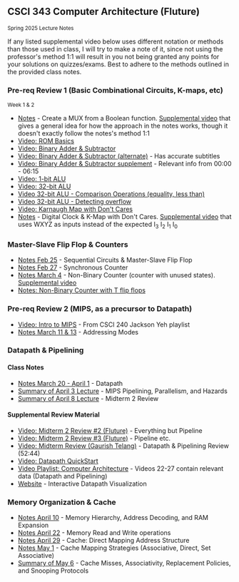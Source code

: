## CSCI 343 Computer Architecture (Fluture)

<small>Spring 2025 Lecture Notes</small>

If any listed supplemental video below uses different notation or methods than those used in class, I will try to make a note of it, since not using the professor's method 1:1 will result in you not being granted any points for your solutions on quizzes/exams. Best to adhere to the methods outlined in the provided class notes.

### Pre-req Review 1 (Basic Combinational Circuits, K-maps, etc)

<small>Week 1 & 2</small>

- [Notes](./examples/Example%201%20%2D%20Create%20a%20MUX%20from%20a%20Boolean%20function.pdf) - Create a MUX from a Boolean function. [Supplemental video](https://www.youtube.com/watch?v=M_cnctZqk-s) that gives a general idea for how the approach in the notes works, though it doesn't exactly follow the notes's method 1:1
- [Video: ROM Basics](https://www.youtube.com/watch?v=yX0F5Xz_f9o)
- [Video: Binary Adder & Subtractor](https://www.youtube.com/watch?v=o87GH5U1zUY)
- [Video: Binary Adder & Subtractor (alternate)](https://www.youtube.com/watch?v=J7gPUP0aRug) - Has accurate subtitles
- [Video: Binary Adder & Subtractor supplement](https://www.youtube.com/watch?v=o22PeIImcKc) - Relevant info from 00:00 - 06:15
- [Video: 1-bit ALU](https://www.youtube.com/watch?v=y9EA-XBbRgg)
- [Video: 32-bit ALU](https://www.youtube.com/watch?v=IzCIxPCfEP0)
- [Video 32-bit ALU - Comparison Operations (equality, less than)](https://www.youtube.com/watch?v=ajESmB0qJjc)
- [Video 32-bit ALU - Detecting overflow](https://www.youtube.com/watch?v=p4yVpZGZ9tA)
- [Video: Karnaugh Map with Don't Cares](https://www.youtube.com/watch?v=SaKVzgiekrA)
- [Notes](./examples/Example%202%20-%20Digital%20Clock.pdf) - Digital Clock & K-Map with Don't Cares. [Supplemental video](https://www.youtube.com/watch?v=akMqyi-0RsY) that uses WXYZ as inputs instead of the expected I<sub>3</sub> I<sub>2</sub> I<sub>1</sub> I<sub>0</sub>

### Master-Slave Flip Flop & Counters

- [Notes Feb 25](./notes/Notes%20Feb%2025%20sequential%20circuits%20&%20master%20slave%20flip%20flop.pdf) - Sequential Circuits & Master-Slave Flip Flop
- [Notes Feb 27](./notes/Notes%20Feb%2027%20-%20State%20table;%20Synchronous%20Counter.pdf) - Synchronous Counter
- [Notes March 4](./notes/Notes%20Mar%204%20-%20Non-Binary%20counter.pdf) - Non-Binary Counter (counter with unused states). [Supplemental video](https://www.youtube.com/watch?v=8EVD-Mnywhk)
- [Notes: Non-Binary Counter with T flip flops](./examples/Example%203-%20Non-Binary%20Counter%20with%20T%20Flip%20Flops.pdf)

### Pre-req Review 2 (MIPS, as a precursor to Datapath)

- [Video: Intro to MIPS](https://www.youtube.com/watch?v=U4gzpd03Cac&list=PL3i6InCQ0J38YBWJmbrJOpOUJF7OT9pxO&index=18) - From CSCI 240 Jackson Yeh playlist
- [Notes March 11 & 13](./notes/Notes%20Mar%2011%20&%2013%20-%20Addressing%20Modes.pdf) - Addressing Modes

### Datapath & Pipelining

#### Class Notes

- [Notes March 20 - April 1](./notes/Notes%20Datapath%20Merged.with_toc.pdf) - Datapath
- [Summary of April 3 Lecture](./notes/Notes%20April%203) - MIPS Pipelining, Parallelism, and Hazards
- [Summary of April 8 Lecture](./notes/Notes%20April%208%20Summary) - Midterm 2 Review

#### Supplemental Review Material

- [Video: Midterm 2 Review #2 (Fluture)](https://youtu.be/qKq5aAfFreE) - Everything but Pipeline
- [Video: Midterm 2 Review #3 (Fluture)](https://www.youtube.com/watch?v=TmOCzD6n6dU) - Pipeline etc.
- [Video: Midterm Review (Gaurish Telang)](https://www.youtube.com/watch?v=NPogexpvctM) - Datapath & Pipelining Review (52:44)
- [Video: Datapath QuickStart](https://www.youtube.com/watch?v=oETOwVBzu1s)
- [Video Playlist: Computer Architecture](https://www.youtube.com/playlist?list=PLZrjSW9GrEZG6BgscDFfKJPNZB1q88dB-) - Videos 22-27 contain relevant data (Datapath and Pipelining)
- [Website](https://www3.ntu.edu.sg/home/smitha/fyp_gerald/beqinstruction.html) - Interactive Datapath Visualization

### Memory Organization & Cache

- [Notes April 10](./notes/Notes%20April%2010%20-%20Introduce%20Memory.pdf) - Memory Hierarchy, Address Decoding, and RAM Expansion
- [Notes April 22](./notes/Notes%20April%2022%20-%20Memory%20and%20Cache%20Read.pdf) - Memory Read and Write operations
- [Notes April 29](./notes/Notes%20April%2029%20-%20Cache%20Direct%20Mapping.pdf) - Cache: Direct Mapping Address Structure
- [Notes May 1](./notes/Notes%20May%201%20-%20Cache%20Mapping%20Strategies.pdf) - Cache Mapping Strategies (Associative, Direct, Set Associative)
- [Summary of May 6](./notes/Notes%20May%206%20Summary) - Cache Misses, Associativity, Replacement Policies, and Snooping Protocols

&nbsp;
